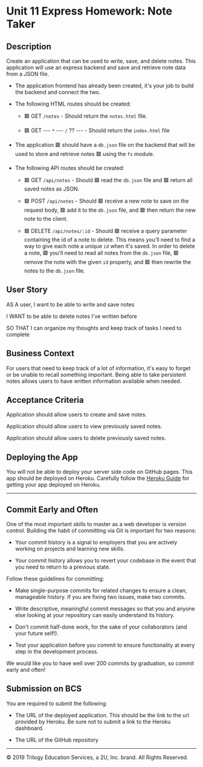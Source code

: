 # Unit 11 Express Homework: Note Taker

## Description

Create an application that can be used to write, save, and delete notes. This application will use an express backend and save and retrieve note data from a JSON file.

* The application frontend has already been created, it's your job to build the backend and connect the two.

* The following HTML routes should be created:

  * 🟩 GET `/notes` - Should return the `notes.html` file.

  * 🟩 GET --- `*` --- `/` ?? --- - Should return the `index.html` file

* The application 🟩 should have a `db.json` file on the backend that will be used to store and retrieve notes 🟩 using the `fs` module.

* The following API routes should be created:

  * 🟩 GET `/api/notes` - Should 🟩 read the `db.json` file and 🟩 return all saved notes as JSON.

  * 🟩 POST `/api/notes` - Should 🟩 receive a new note to save on the request body, 🟩 add it to the `db.json` file, and 🟩 then return the new note to the client.

  * 🟩 DELETE `/api/notes/:id` - Should 🟩 receive a query parameter containing the id of a note to delete. This means you'll need to find a way to give each note a unique `id` when it's saved. In order to delete a note, 🟩 you'll need to read all notes from the `db.json` file, 🟩 remove the note with the given `id` property, and 🟩 then rewrite the notes to the `db.json` file.

## User Story

AS A user, I want to be able to write and save notes

I WANT to be able to delete notes I've written before

SO THAT I can organize my thoughts and keep track of tasks I need to complete

## Business Context

For users that need to keep track of a lot of information, it's easy to forget or be unable to recall something important. Being able to take persistent notes allows users to have written information available when needed.

## Acceptance Criteria

Application should allow users to create and save notes.

Application should allow users to view previously saved notes.

Application should allow users to delete previously saved notes.

## Deploying the App

You will not be able to deploy your server side code on GitHub pages. This app should be deployed on Heroku. Carefully follow the [Heroku Guide](../04-Supplemental/HerokuGuide.md) for getting your app deployed on Heroku.

- - -

## Commit Early and Often

One of the most important skills to master as a web developer is version control. Building the habit of committing via Git is important for two reasons:

* Your commit history is a signal to employers that you are actively working on projects and learning new skills.

* Your commit history allows you to revert your codebase in the event that you need to return to a previous state.

Follow these guidelines for committing:

* Make single-purpose commits for related changes to ensure a clean, manageable history. If you are fixing two issues, make two commits.

* Write descriptive, meaningful commit messages so that you and anyone else looking at your repository can easily understand its history.

* Don't commit half-done work, for the sake of your collaborators (and your future self!).

* Test your application before you commit to ensure functionality at every step in the development process.

We would like you to have well over 200 commits by graduation, so commit early and often!

## Submission on BCS

You are required to submit the following:

* The URL of the deployed application. This should be the link to the url provided by Heroku. Be sure not to submit a link to the Heroku dashboard.

* The URL of the GitHub repository

- - -
© 2019 Trilogy Education Services, a 2U, Inc. brand. All Rights Reserved.